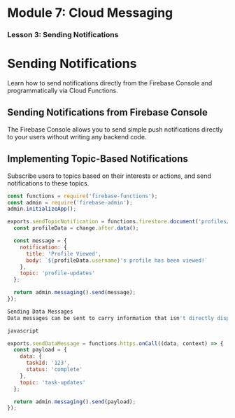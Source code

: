
# Module 7: Cloud Messaging


### Lesson 3: Sending Notifications


# Sending Notifications

Learn how to send notifications directly from the Firebase Console and programmatically via Cloud Functions.

## Sending Notifications from Firebase Console

The Firebase Console allows you to send simple push notifications directly to your users without writing any backend code.

## Implementing Topic-Based Notifications

Subscribe users to topics based on their interests or actions, and send notifications to these topics.

```javascript
const functions = require('firebase-functions');
const admin = require('firebase-admin');
admin.initializeApp();

exports.sendTopicNotification = functions.firestore.document('profiles/{profileId}').onUpdate((change, context) => {
  const profileData = change.after.data();

  const message = {
    notification: {
      title: 'Profile Viewed',
      body: `${profileData.username}'s profile has been viewed!`
    },
    topic: 'profile-updates'
  };

  return admin.messaging().send(message);
});

Sending Data Messages
Data messages can be sent to carry information that isn't directly displayed to users but can be processed by the app in the background.

javascript

exports.sendDataMessage = functions.https.onCall((data, context) => {
  const payload = {
    data: {
      taskId: '123',
      status: 'complete'
    },
    topic: 'task-updates'
  };

  return admin.messaging().send(payload);
});